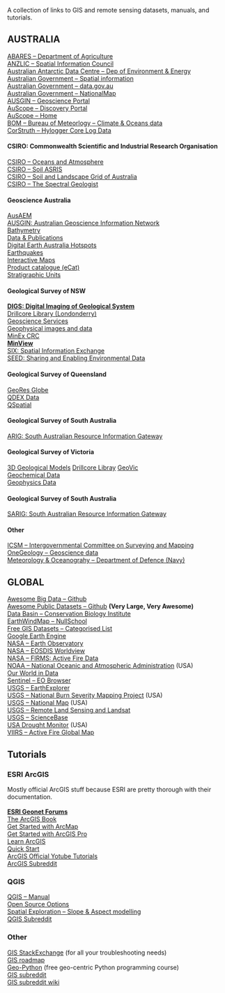 A collection of links to GIS and remote sensing datasets, manuals, and tutorials.

<H2 FOLDED>AUSTRALIA</H2>
<A HREF="https://www.agriculture.gov.au/abares/data">ABARES – Department of Agriculture</A><br>
<A HREF="https://www.anzlic.gov.au/">ANZLIC – Spatial Information Council</A><br>
<A HREF="https://data.aad.gov.au/">Australian Antarctic Data Centre – Dep of Environment &amp; Energy</A><br>
<A HREF="https://www.australia.gov.au/information-and-services/business-and-industry/science-and-technology/spatial-information">Australian Government – Spatial information</A><br>
<A HREF="https://data.gov.au/">Australian Government – data.gov.au</A><br>
<A HREF="https://nationalmap.gov.au/">Australian Government – NationalMap</A><br>
<A HREF="http://portal.geoscience.gov.au/">AUSGIN – Geoscience Portal</A><br>
<A HREF="http://portal.auscope.org/">AuScope – Discovery Portal</A><br>
<A HREF="https://www.auscope.org.au/">AuScope – Home</A><br>
<A HREF="http://www.bom.gov.au/climate/data-services/">BOM – Bureau of Meteorlogy – Climate &amp; Oceans data</A><br>
<A HREF="http://www.corstruth.com.au/">CorStruth – Hylogger Core Log Data</A><br>


<H4>CSIRO: Commonwealth Scientific and Industrial Research Organisation</H4>

<A HREF="http://www.marine.csiro.au/datacentre/">CSIRO – Oceans and Atmosphere</A><br>
<A HREF="https://www.asris.csiro.au/">CSIRO – Soil ASRIS</A><br>
<A HREF="https://www.clw.csiro.au/aclep/soilandlandscapegrid/ProductDetails-SoilAttributes.html">CSIRO – Soil and Landscape Grid of Australia</A><br>
<A HREF="https://research.csiro.au/thespectralgeologist/">CSIRO – The Spectral Geologist</A><br>


<H4> Geoscience Australia </H4>

<A HREF="http://www.ga.gov.au/eftf/minerals/nawa/ausaem">AusAEM</A><br>
<A HREF="http://www.geoscience.gov.au/">AUSGIN: Australian Geoscience Information Network</A><br>
<A HREF="http://www.ga.gov.au/scientific-topics/marine/survey-techniques/bathymetry">Bathymetry</A><br>
<A HREF="https://www.ga.gov.au/data-pubs">Data &amp; Publications</A><br>
<A HREF="https://hotspots.dea.ga.gov.au/">Digital Earth Australia Hotspots</A><br>
<A HREF="https://earthquakes.ga.gov.au/">Earthquakes</A><br>
<A HREF="http://maps.ga.gov.au/interactive-maps/#/">Interactive Maps</A><br>
<A HREF="https://ecat.ga.gov.au/geonetwork/srv/eng/catalog.search#/home/">Product catalogue (eCat)</A><br>
<A HREF="https://www.ga.gov.au/data-pubs/datastandards/stratigraphic-units">Stratigraphic Units</A><br>


<H4> Geological Survey of NSW </H4>

<A HREF="https://search.geoscience.nsw.gov.au/"><b>DIGS: Digital Imaging of Geological System</b></A><br>
<A HREF="https://www.resourcesandgeoscience.nsw.gov.au/miners-and-explorers/geoscience-information/services/drill-core-libraries/londonderry-drillcore-library">Drillcore Library (Londonderry)</A><br>
<A HREF="https://www.resourcesandgeoscience.nsw.gov.au/miners-and-explorers/geoscience-information/services/online-services">Geoscience Services</A><br>
<A HREF="https://www.resourcesandgeoscience.nsw.gov.au/miners-and-explorers/geoscience-information/products-and-data/geophysical-images-and-data">Geophysical images and data</A><br>
<A HREF="https://minexcrc.com.au/">MinEx CRC</A><br>
<A HREF="https://minview.geoscience.nsw.gov.au/"><b>MinView</b></A><br>
<A HREF="https://six.nsw.gov.au/">SIX: Spatial Information Exchange</A><br>
<A HREF="https://www.seed.nsw.gov.au/">SEED: Sharing and Enabling Environmental Data</A><br>


<H4>Geological Survey of Queensland</H4>

<A HREF="https://georesglobe.information.qld.gov.au/">GeoRes Globe</a><br>
<A HREF="https://www.business.qld.gov.au/industries/mining-energy-water/resources/minerals-coal/online-services/qdex-data">QDEX Data</a><br>
<A HREF="https://www.business.qld.gov.au/running-business/support-assistance/mapping-data-imagery/data/qspatial">QSpatial</a><br>
<A HREF=""></a>


<H4>Geological Survey of South Australia</H4>

<A HREF="https://map.sarig.sa.gov.au/">ARIG: South Australian Resource Information Gateway</A><br>


<H4>Geological Survey of Victoria</H4>

<A HREF="https://earthresources.vic.gov.au/geology-exploration/maps-reports-data/3d-geological-modelling">3D Geological Models</A>
<A HREF="https://earthresources.vic.gov.au/geology-exploration/maps-reports-data/drill-core-library">Drillcore Libray</a>
<A HREF="https://earthresources.vic.gov.au/geology-exploration/maps-reports-data/geovic">GeoVic</a><br>
<A HREF="https://earthresources.vic.gov.au/geology-exploration/maps-reports-data/geochemistry-data">Geochemical Data</a><br>
<A HREF="https://earthresources.vic.gov.au/geology-exploration/maps-reports-data/geophysics-data">Geophysics Data</a><br>


<H4>Geological Survey of South Australia</H4>

<A HREF="https://map.sarig.sa.gov.au/">SARIG: South Australian Resource Information Gateway</A><br>


<H4>Other</H4>
<A HREF="http://icsm.gov.au/">ICSM – Intergovernmental Committee on Surveying and Mapping</A><br>
<A HREF="http://www.onegeology.org/use/home.html">OneGeology – Geoscience data</A><br>
<A HREF="http://www.metoc.gov.au/">Meteorology &amp; Oceanograhy – Department of Defence (Navy)</A><br>




<H2 FOLDED>GLOBAL</H2>
<A HREF="https://github.com/onurakpolat/awesome-bigdata#readme">Awesome Big Data – Github</A><br>
<A HREF="https://github.com/awesomedata/awesome-public-datasets">Awesome Public Datasets – Github</A>   <b>(Very Large, Very Awesome)</b><br>
<A HREF="https://databasin.org/">Data Basin – Conservation Biology Institute</A><br>
<A HREF="https://earth.nullschool.net/">EarthWindMap – NullSchool</A><br>
<A HREF="http://freegisdata.rtwilson.com/">Free GIS Datasets – Categorised List</A><br>
<A HREF="https://developers.google.com/earth-engine/datasets/">Google Earth Engine</A><br>
<A HREF="https://earthobservatory.nasa.gov/global-maps">NASA – Earth Observatory</A><br>
<A HREF="https://worldview.earthdata.nasa.gov/">NASA – EOSDIS Worldview</A><br>
<A HREF="https://firms.modaps.eosdis.nasa.gov/">NASA – FIRMS: Active Fire Data</A><br>
<A HREF="https://www.ncdc.noaa.gov/data-access">NOAA – National Oceanic and Atmospheric Administration</A>  (USA)<br>
<A HREF="https://ourworldindata.org/">Our World in Data</A><br>
<A HREF="https://apps.sentinel-hub.com/eo-browser/">Sentinel – EO Browser</A><br>
<A HREF="https://earthexplorer.usgs.gov/">USGS – EarthExplorer</A><br>
<A HREF="https://burnseverity.cr.usgs.gov/">USGS – National Burn Severity Mapping Project</A>  (USA)<br>
<A HREF="https://www.usgs.gov/core-science-systems/national-geospatial-program/national-map">USGS – National Map</A>  (USA)<br>
<A HREF="https://www.usgs.gov/products/data-and-tools/real-time-data/remote-land-sensing-and-landsat">USGS – Remote Land Sensing and Landsat</A><br>
<A HREF="https://www.sciencebase.gov/catalog/item/4f4e4760e4b07f02db47df9c">USGS – ScienceBase</A><br>
<A HREF="https://droughtmonitor.unl.edu/">USA Drought Monitor</A>   (USA)<br>
<A HREF="http://viirsfire.geog.umd.edu/map/viirsMap.php">VIIRS – Active Fire Global Map</A><br>

<H2 FOLDED>Tutorials</H2>

<H3 FOLDED>ESRI ArcGIS</H3>
Mostly official ArcGIS stuff because ESRI are pretty thorough with their documentation.<br><br>
<A HREF="https://geonet.esri.com"><b>ESRI Geonet Forums</b></A><br>
<A HREF="https://learn.arcgis.com/en/arcgis-book/#home-overview">The ArcGIS Book</A><br>
<A HREF="https://learn.arcgis.com/en/projects/get-started-with-arcmap/lessons/explore-the-study-area.htm">Get Started with ArcMap</A><br>
<A HREF="https://learn.arcgis.com/en/projects/get-started-with-arcgis-pro/lessons/explore-the-study-area.htm">Get Started with ArcGIS Pro</A><br>
<A HREF="https://learn.arcgis.com/en/">Learn ArcGIS</A><br>
<A HREF="https://pro.arcgis.com/en/pro-app/get-started/pro-quickstart-tutorials.htm">Quick Start</A><br>
<A HREF="https://www.youtube.com/playlist?list=PLGZUzt4E4O2IJFxX_Bhp98MJEw5ItRtvb">ArcGIS Official Yotube Tutorials</A><br>
<A HREF="https://www.reddit.com/r/arcgis/">ArcGIS Subreddit</A><br>

<H3 FOLDED>QGIS</H3>
<A HREF="https://docs.qgis.org/3.4/en/docs/training_manual/index.html">QGIS – Manual</A><br>
<A HREF="https://www.youtube.com/channel/UCOSeGDrlScCNgBcN5C8nTEw">Open Source Options</A><br>
<A HREF="https://www.youtube.com/watch?v=j3cjMXYa63I">Spatial Exploration – Slope &amp; Aspect modelling</A><br>
<A HREF="https://www.reddit.com/r/qgis/">QGIS Subreddit</A><br>

<H3 FOLDED>Other</H3>
<A HREF="https://gis.stackexchange.com/">GIS StackExchange</A> (for all your troubleshooting needs)<br>
<A HREF="https://github.com/petedannemann/GIS-Programming-Roadmap/blob/master/README.md">GIS roadmap</A><br>
<A HREF="https://geo-python.github.io/site/">Geo-Python</A>   (free geo-centric Python programming course)<br>
<A HREF="https://www.reddit.com/r/gis/">GIS subreddit</A><br>
<A HREF="https://www.reddit.com/r/gis/wiki/index">GIS subreddit wiki</A><br>
